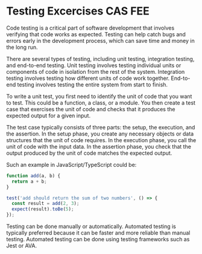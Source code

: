 # Testing Excercises CAS FEE

Code testing is a critical part of software development that involves verifying that code works as expected. Testing can help catch bugs and errors early in the development process, which can save time and money in the long run.

There are several types of testing, including unit testing, integration testing, and end-to-end testing. Unit testing involves testing individual units or components of code in isolation from the rest of the system. Integration testing involves testing how different units of code work together. End-to-end testing involves testing the entire system from start to finish.

To write a unit test, you first need to identify the unit of code that you want to test. This could be a function, a class, or a module. You then create a test case that exercises the unit of code and checks that it produces the expected output for a given input.

The test case typically consists of three parts: the setup, the execution, and the assertion. In the setup phase, you create any necessary objects or data structures that the unit of code requires. In the execution phase, you call the unit of code with the input data. In the assertion phase, you check that the output produced by the unit of code matches the expected output.

Such an example in JavaScript/TypeScript could be:

```js
function add(a, b) {
  return a + b;
}

test('add should return the sum of two numbers', () => {
  const result = add(2, 3);
  expect(result).toBe(5);
});
```

Testing can be done manually or automatically. Automated testing is typically preferred because it can be faster and more reliable than manual testing. Automated testing can be done using testing frameworks such as Jest or AVA.
